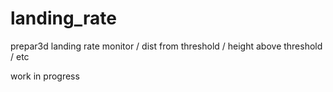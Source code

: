 # landing_rate
prepar3d landing rate monitor / dist from threshold / height above threshold / etc

work in progress
